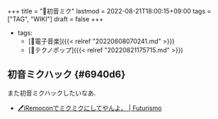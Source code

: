 +++
title = "📝初音ミク"
lastmod = 2022-08-21T18:00:15+09:00
tags = ["TAG", "WIKI"]
draft = false
+++

-   tags:
    -   [🔖電子音楽]({{< relref "20220608070241.md" >}})
    -   [📝テクノポップ]({{< relref "20220821175715.md" >}})


## 初音ミクハック {#6940d6}

また初音ミクハックしたいなあ.

-   [🖊iRemoconでミクミクにしてやんよ。 | Futurismo](https://futurismo.biz/archives/154/)
